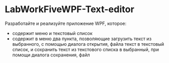 # LabWorkFiveWPF-Text-editor
Разработайте и реализуйте приложение WPF, которое:
- содержит меню и текстовый список
- содержит в меню два пункта, позволяющие загрузить текст из выбранного, с помощью диалога открытия, файла текст в текстовый список, и сохранить текст из текстового списка в выбранный, при помощи диалога сохранения, файл

